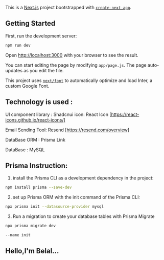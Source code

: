 This is a [Next.js](https://nextjs.org/) project bootstrapped with [`create-next-app`](https://github.com/vercel/next.js/tree/canary/packages/create-next-app).

## Getting Started

First, run the development server:

```bash
npm run dev

```

Open [http://localhost:3000](http://localhost:3000) with your browser to see the result.

You can start editing the page by modifying `app/page.js`. The page auto-updates as you edit the file.

This project uses [`next/font`](https://nextjs.org/docs/basic-features/font-optimization) to automatically optimize and load Inter, a custom Google Font.



## Technology is used : 
UI component library  : Shadcnui 
icon: React Icon [https://react-icons.github.io/react-icons/]

Email Sending Tool: 
Resend [https://resend.com/overview]

DataBase ORM : Prisma <a ref="https://www.prisma.io/docs/getting-started/quickstart" > Link </a>

DataBase : MySQL



## Prisma Instruction:
1. install the Prisma CLI as a development dependency in the project:
```bash 
npm install prisma --save-dev 

```
2. set up Prisma ORM with the init command of the Prisma CLI: 
```bash
npx prisma init --datasource-provider mysql
```
3. Run a migration to create your database tables with Prisma Migrate 
```bash 
npx prisma migrate dev 

--name init
``` 

## Hello,I'm Belal... 